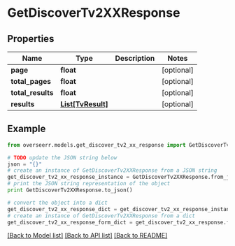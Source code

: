 # GetDiscoverTv2XXResponse


## Properties

Name | Type | Description | Notes
------------ | ------------- | ------------- | -------------
**page** | **float** |  | [optional] 
**total_pages** | **float** |  | [optional] 
**total_results** | **float** |  | [optional] 
**results** | [**List[TvResult]**](TvResult.md) |  | [optional] 

## Example

```python
from overseerr.models.get_discover_tv2_xx_response import GetDiscoverTv2XXResponse

# TODO update the JSON string below
json = "{}"
# create an instance of GetDiscoverTv2XXResponse from a JSON string
get_discover_tv2_xx_response_instance = GetDiscoverTv2XXResponse.from_json(json)
# print the JSON string representation of the object
print GetDiscoverTv2XXResponse.to_json()

# convert the object into a dict
get_discover_tv2_xx_response_dict = get_discover_tv2_xx_response_instance.to_dict()
# create an instance of GetDiscoverTv2XXResponse from a dict
get_discover_tv2_xx_response_form_dict = get_discover_tv2_xx_response.from_dict(get_discover_tv2_xx_response_dict)
```
[[Back to Model list]](../README.md#documentation-for-models) [[Back to API list]](../README.md#documentation-for-api-endpoints) [[Back to README]](../README.md)


